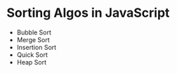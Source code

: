 # Sorting Algos in JavaScript

- Bubble Sort
- Merge Sort
- Insertion Sort
- Quick Sort
- Heap Sort
